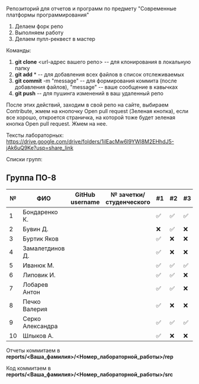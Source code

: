 Репозиторий для отчетов и программ по предмету "Современные платформы программирования"

1. Делаем форк репо
1. Выполняем работу
1. Делаем пулл-реквест в мастер

Команды:
1. **git clone** <url-адрес вашего репо> -- для клонирования в локальную папку
1. **git add** * -- для добавления всех файлов в список отслеживаемых
1. **git commit** -m "message" -- для формирования коммита (после добавления файлов), "message" -- ваше сообщение в кавычках
1. **git push** -- для пушинга изменений в ваш удаленный репо

После этих действий, заходим в свой репо на сайте, выбираем Contribute, жмем на кнопочку Open pull request (Зеленая кнопка), если все хорошо, откроется страничка, на которой тоже будет зеленая кнопка Open pull request. Жмем на нее.

Тексты лабораторных: https://drive.google.com/drive/folders/1ilEacMw6l9YWl8M2EHhdJ5-jAk6uQ9Ke?usp=share_link

Списки групп:

## Группа ПО-8

|№|ФИО|GitHub username|№ зачетки/студенческого|#1|#2|#3|#4|#5|#6|#7|
|---|---|---|---|---|---|---|---|---|---|---|
|1|Бондаренко К.|||✅|✅|✅|✅|✅|✅|✅|:x:|
|2|Бувин Д.|||:x:|✅|:x:|:x:|:x:|:x:|:x:|:x:|
|3|Буртик Яков|||✅|:x:|:x:|:x:|:x:|:x:|:x:|
|4|Замалетдинов Д.|||✅|:x:|:x:|:x:|:x:|:x:|:x:|
|5|Иванюк М.|||✅|✅|✅|:x:|:x:|:x:|:x:|:x:|
|6|Липовик И.|||✅|✅|:x:|:x:|:x:|:x:|:x:|:x:|
|7|Лобарев Антон|||✅|✅|:x:|:x:|:x:|:x:|:x:|
|8|Печко Валерия|||✅|:x:|:x:|:x:|:x:|:x:|:x:|
|9|Серко Александра|||✅|✅|✅|:x:|:x:|:x:|:x:|:x:|
|10|Шлыков А.|||✅|:x:|:x:|:x:|:x:|:x:|:x:|

Отчеты коммитаем в **reports/<Ваша_фамилия>/<Номер_лабораторной_работы>/rep**

Код коммитаем в **reports/<Ваша_фамилия>/<Номер_лабораторной_работы>/src**
